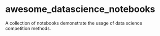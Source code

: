 # awesome_datascience_notebooks
A collection of notebooks demonstrate the usage of data science competition methods.
